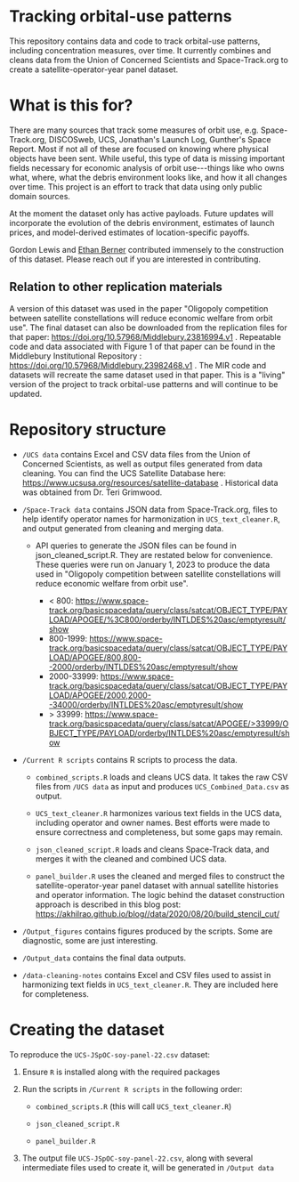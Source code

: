 # Tracking orbital-use patterns

This repository contains data and code to track orbital-use patterns, including concentration measures, over time. It currently combines and cleans data from the Union of Concerned Scientists and Space-Track.org to create a satellite-operator-year panel dataset.

# What is this for?

There are many sources that track some measures of orbit use, e.g. Space-Track.org, DISCOSweb, UCS, Jonathan's Launch Log, Gunther's Space Report. Most if not all of these are focused on knowing where physical objects have been sent. While useful, this type of data is missing important fields necessary for economic analysis of orbit use---things like who owns what, where, what the debris environment looks like, and how it all changes over time. This project is an effort to track that data using only public domain sources.

At the moment the dataset only has active payloads. Future updates will incorporate the evolution of the debris environment, estimates of launch prices, and model-derived estimates of location-specific payoffs.

Gordon Lewis and [Ethan Berner](https://github.com/ethanberner) contributed immensely to the construction of this dataset. Please reach out if you are interested in contributing.

## Relation to other replication materials

A version of this dataset was used in the paper "Oligopoly competition between satellite constellations will reduce economic welfare from orbit use". The final dataset can also be downloaded from the replication files for that paper: https://doi.org/10.57968/Middlebury.23816994.v1  . Repeatable code and data associated with Figure 1 of that paper can be found in the Middlebury Institutional Repository : https://doi.org/10.57968/Middlebury.23982468.v1 . The MIR code and datasets will recreate the same dataset used in that paper. This is a "living" version of the project to track orbital-use patterns and will continue to be updated.

# Repository structure

* `/UCS data` contains Excel and CSV data files from the Union of Concerned Scientists, as well as output files generated from data cleaning. You can find the UCS Satellite Database here: https://www.ucsusa.org/resources/satellite-database . Historical data was obtained from Dr. Teri Grimwood.

* `/Space-Track data` contains JSON data from Space-Track.org, files to help identify operator names for harmonization in `UCS_text_cleaner.R`, and output generated from cleaning and merging data.

	* API queries to generate the JSON files can be found in json_cleaned_script.R. They are restated below for convenience. These queries were run on January 1, 2023 to produce the data used in "Oligopoly competition between satellite constellations will reduce economic welfare from orbit use".

		* < 800: https://www.space-track.org/basicspacedata/query/class/satcat/OBJECT_TYPE/PAYLOAD/APOGEE/%3C800/orderby/INTLDES%20asc/emptyresult/show
		*  800-1999: https://www.space-track.org/basicspacedata/query/class/satcat/OBJECT_TYPE/PAYLOAD/APOGEE/800,800--2000/orderby/INTLDES%20asc/emptyresult/show
		* 2000-33999: https://www.space-track.org/basicspacedata/query/class/satcat/OBJECT_TYPE/PAYLOAD/APOGEE/2000,2000--34000/orderby/INTLDES%20asc/emptyresult/show
		* \> 33999: https://www.space-track.org/basicspacedata/query/class/satcat/APOGEE/>33999/OBJECT_TYPE/PAYLOAD/orderby/INTLDES%20asc/emptyresult/show

* `/Current R scripts` contains R scripts to process the data.
	
	* `combined_scripts.R` loads and cleans UCS data. It takes the raw CSV files from `/UCS data` as input and produces `UCS_Combined_Data.csv` as output.

	* `UCS_text_cleaner.R` harmonizes various text fields in the UCS data, including operator and owner names. Best efforts were made to ensure correctness and completeness, but some gaps may remain.

	* `json_cleaned_script.R` loads and cleans Space-Track data, and merges it with the cleaned and combined UCS data.

	* `panel_builder.R` uses the cleaned and merged files to construct the satellite-operator-year panel dataset with annual satellite histories and operator information. The logic behind the dataset construction approach is described in this blog post: https://akhilrao.github.io/blog//data/2020/08/20/build_stencil_cut/

* `/Output_figures` contains figures produced by the scripts. Some are diagnostic, some are just interesting.

* `/Output_data` contains the final data outputs.

* `/data-cleaning-notes` contains Excel and CSV files used to assist in harmonizing text fields in `UCS_text_cleaner.R`. They are included here for completeness.

# Creating the dataset

To reproduce the `UCS-JSpOC-soy-panel-22.csv` dataset:

1. Ensure `R` is installed along with the required packages

2. Run the scripts in `/Current R scripts` in the following order:

	* `combined_scripts.R` (this will call `UCS_text_cleaner.R`)

	* `json_cleaned_script.R`

	* `panel_builder.R`

3. The output file `UCS-JSpOC-soy-panel-22.csv`, along with several intermediate files used to create it, will be generated in `/Output data`
